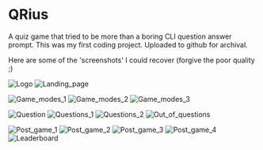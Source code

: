# QRius

A quiz game that tried to be more than a boring CLI question answer prompt. This was my first coding project. Uploaded to github for archival.

Here are some of the 'screenshots' I could recover (forgive the poor quality ;)

![Logo](/Screenshots/Logo.gif?raw=true)
![Landing_page](/Screenshots/Landing_page.jpg?raw=true)

![Game_modes_1](/Screenshots/Game_modes_1.jpg?raw=true)
![Game_modes_2](/Screenshots/Game_modes_2.jpg?raw=true)
![Game_modes_3](/Screenshots/Game_modes_3.jpg?raw=true)

![Question](/Screenshots/Question.jpeg?raw=true)
![Questions_1](/Screenshots/Questions_1.gif?raw=true)
![Questions_2](/Screenshots/Questions_2.gif?raw=true)
![Out_of_questions](/Screenshots/Out_of_questions.jpg?raw=true)

![Post_game_1](/Screenshots/Post_game_1.jpg?raw=true)
![Post_game_2](/Screenshots/Post_game_2.jpg?raw=true)
![Post_game_3](/Screenshots/Post_game_3.jpg?raw=true)
![Post_game_4](/Screenshots/Post_game_4.jpg?raw=true)
![Leaderboard](/Screenshots/Leaderboard.jpg?raw=true)
